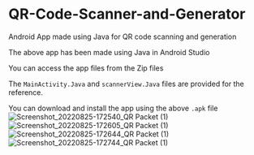 # QR-Code-Scanner-and-Generator
Android App made using Java for QR code scanning and generation

The above app has been made using Java in Android Studio

You can access the app files from the Zip files

The ```MainActivity.Java``` and ```scannerView.Java``` files are provided for the reference.

You can download and install the app using the above ```.apk``` file
![Screenshot_20220825-172540_QR Packet (1)](https://user-images.githubusercontent.com/88393756/186663223-8af9444b-cbb9-45d6-85d1-04023b8ece56.png)
![Screenshot_20220825-172605_QR Packet (1)](https://user-images.githubusercontent.com/88393756/186663248-89e5749c-c713-4ff3-ab7a-ea5139466ffd.png)
![Screenshot_20220825-172644_QR Packet (1)](https://user-images.githubusercontent.com/88393756/186663257-e2f9d7e9-de8d-4999-a5cf-f07aa9f1dba0.png)
![Screenshot_20220825-172744_QR Packet (1)](https://user-images.githubusercontent.com/88393756/186663269-05682841-d7ff-432e-a006-d5e6a8548c68.png)
